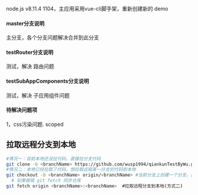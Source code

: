 node.js v8.11.4
1104，主应用采用vue-cli脚手架，重新创建新的 demo

#### master分支说明
主分支，各个分支问题解决合并到此分支

#### testRouter分支说明
测试，解决 路由问题

#### testSubAppComponents分支说明
测试，解决 子应用组件问题

#### 待解决问题项
1，css污染问题.
	scoped
	

## 拉取远程分支到本地
```sh
#情况一：目前本地还没拉代码，直接拉分支代码
git clone -b <branchName> https://github.com/wusp1994/qiankunTestByWu.git
#情况二：本地已经拉取了代码，想拉取远程某一分支的代码到本地
git checkout -b <branchName> origin/<branchName> #当前分支上创建一个分支，拉取远程到本地（方式一）
  # 如果报错 git fetch 同步仓库
git fetch origin <branchName>:<branchName>  #拉取远程分支到本地(方式二)
```